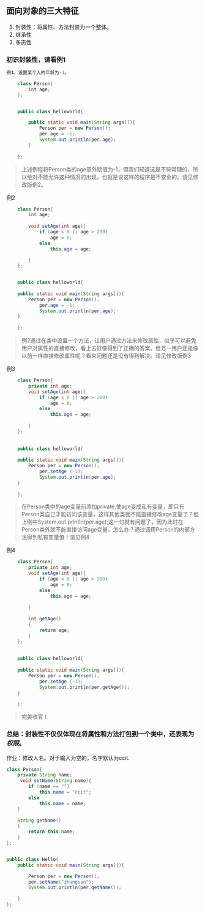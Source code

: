 ## 面向对象的三大特征 ##
1. 封装性：将属性、方法封装为一个整体。
2. 继承性
3. 多态性


### 初识封装性，请看例1 ###
```java
例1、设置某个人的年龄为-1。

	class Person{
		int age;
	};


	public class helloworld{

		public static void main(String args[]){
			Person per = new Person();
			per.age = -1;
			System.out.println(per.age);
		}
	
	};
```

> 上述例程将Person类的age意外赋值为-1，但我们知道这是不符常理的，所以绝对不能允许这种情况的出现，也就是说这样的程序是不安全的。请见修改版例2。

例2
```java
	class Person{
		int age;
	
		void setAge(int age){
			if (age < 0 || age > 200)
				age = 0;
			else
				this.age = age;
			
		}
	};


	public class helloworld{
	
	public static void main(String args[]){
		Person per = new Person();
			per.age = -1;
			System.out.println(per.age);
	}
	
	};

```


> 例2通过在类中设置一个方法，让用户通过方法来修改属性，似乎可以避免用户对属性的直接修改，看上去好像得到了正确的答案。但万一用户还是像以前一样直接修改属性呢？看来问题还是没有得到解决。请见修改版例3

例3
```java
	class Person{
		private int age;
		void setAge(int age){
			if (age < 0 || age > 200)
				age = 0;
			else
				this.age = age;
			
		}
	};
	
	
	public class helloworld{
	
	public static void main(String args[]){
		Person per = new Person();
			per.setAge (-1);
			System.out.println(per.age);
	}
	
	};
```
>在Person类中的age变量前添加private,使age变成私有变量，即只有Person类自己才能访问该变量，这样其他类就不能直接修改age变量了？但上例中System.out.println(per.age);这一句就有问题了，因为此时在Person类外就不能直接访问age变量。怎么办？通过调用Person的内部方法得到私有变量值！请见例4

例4
```java
	class Person{
		private int age;
		void setAge(int age){
			if (age < 0 || age > 200)
				age = 0;
			else
				this.age = age;
			
		}
	
		int getAge()
		{
			return age;
		}
	};
	
	
	public class helloworld{
	
	public static void main(String args[]){
		Person per = new Person();
			per.setAge (-1);
			System.out.println(per.getAge());
	}
	
	};
```
> 完美收官！

### 总结：封装性不仅仅体现在将属性和方法打包到一个类中，还表现为*权限*。

作业：修改人名。对于输入为空的，名字默认为ccit.

```java
class Person{
	private String name;
	 void setName(String name){
		if (name == "")
			this.name = "ccit";
		else 
			this.name = name;
	}

	String getName()
	{
		return this.name;
	}
};


public class Hello{
	public static void main(String args[]){

		Person per = new Person();
		per.setName("zhangsan");
		System.out.println(per.getName());

	}
};

```
